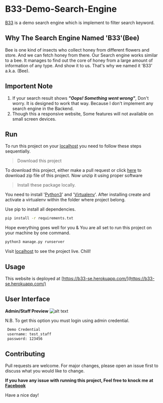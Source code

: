 # B33-Demo-Search-Engine
[B33](https://b33-se.herokuapp.com/) is a demo search engine which is implement to filter search keyword.


## Why The Search Engine Named 'B33'(Bee)

Bee is one kind of insects who collect honey from different flowers and store. And we can fetch honey from there. Our Search engine works similar to a bee. It manages to find out the core of honey from a large amount of information of any type. And show it to us. That's why we named it 'B33' a.k.a. (Bee).


## Importent Note

1. If your search result shows ***"Oops! Something went wrong"***, Don't worry. It is designed to work that way. Because I don't implement any search engine in the Backend.
2. Though this a responsive website, Some features will not available on small screen devices.



## Run

To run this project on your [localhost](http://127.0.0.1) you need to follow these steps sequentially.

> Download this project

To download this project, either make a pull request or click [here](https://github.com/nasimuzzaman-nasim/SpellChecker/archive/master.zip) to download zip file of this project. Now unzip it using proper software

> Install these package locally.

You need to install '[Python3](https://www.python.org/downloads/)' and '[Virtualenv](https://pypi.org/project/virtualenv/)'. 
After installing create and activate a virtualenv within the folder where project belong.

Use pip to install all dependencies. 
```bash
pip install -r requirements.txt
```

Hope everything goes well for you & You are all set to run this project on your machine by one command.


```bash
python3 manage.py runserver
```

Visit [localhost](http://127.0.0.1:8000) to see the project live. Chill!


## Usage

 This website is deployed at [https://b33-se.herokuapp.com/](https://b33-se.herokuapp.com/)

## User Interface

**Admin/Staff Preview**
![alt text](https://i.ibb.co/Gpps1SG/admin-preview.png)

N.B. To get this option you must login using admin credential.

```bash
 Demo Credential
 username: test_staff
 password: 123456
 ```

## Contributing
Pull requests are welcome. For major changes, please open an issue first to discuss what you would like to change.


**If you have any issue with running this project, Feel free to knock me at [Facebook](https://www.messenger.com/t/md.na5imuzzaman)**

Have a nice day!

